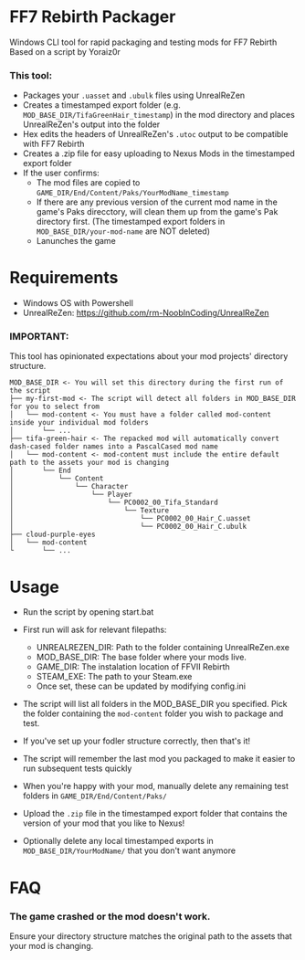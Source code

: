 # FF7 Rebirth Packager

Windows CLI tool for rapid packaging and testing mods for FF7 Rebirth Based on a
script by Yoraiz0r

### This tool:

- Packages your `.uasset` and `.ubulk` files using UnrealReZen
- Creates a timestamped export folder (e.g.
  `MOD_BASE_DIR/TifaGreenHair_timestamp`) in the mod directory and places
  UnrealReZen's output into the folder
- Hex edits the headers of UnrealReZen's `.utoc` output to be compatible with
  FF7 Rebirth
- Creates a .zip file for easy uploading to Nexus Mods in the timestamped export
  folder
- If the user confirms:
  - The mod files are copied to
    `GAME_DIR/End/Content/Paks/YourModName_timestamp`
  - If there are any previous version of the current mod name in the game's Paks
    direcctory, will clean them up from the game's Pak directory first. (The
    timestamped export folders in `MOD_BASE_DIR/your-mod-name` are NOT deleted)
  - Lanunches the game

# Requirements

- Windows OS with Powershell
- UnrealReZen: https://github.com/rm-NoobInCoding/UnrealReZen

### IMPORTANT:

This tool has opinionated expectations about your mod projects' directory
structure.

```
MOD_BASE_DIR <- You will set this directory during the first run of the script
├── my-first-mod <- The script will detect all folders in MOD_BASE_DIR for you to select from
│   └── mod-content <- You must have a folder called mod-content inside your individual mod folders
│       └── ...
├── tifa-green-hair <- The repacked mod will automatically convert dash-cased folder names into a PascalCased mod name
│   └── mod-content <- mod-content must include the entire default path to the assets your mod is changing
│       └── End
│           └── Content
│               └── Character
│                   └── Player
│                       └── PC0002_00_Tifa_Standard
│                           └── Texture
│                               └── PC0002_00_Hair_C.uasset
│                               └── PC0002_00_Hair_C.ubulk
├── cloud-purple-eyes
│   └── mod-content
└       └── ...
```

# Usage

- Run the script by opening start.bat

- First run will ask for relevant filepaths:

  - UNREALREZEN_DIR: Path to the folder containing UnrealReZen.exe
  - MOD_BASE_DIR: The base folder where your mods live.
  - GAME_DIR: The instalation location of FFVII Rebirth
  - STEAM_EXE: The path to your Steam.exe
  - Once set, these can be updated by modifying config.ini

- The script will list all folders in the MOD_BASE_DIR you specified. Pick the
  folder containing the `mod-content` folder you wish to package and test.
- If you've set up your fodler structure correctly, then that's it!
- The script will remember the last mod you packaged to make it easier to run
  subsequent tests quickly

- When you're happy with your mod, manually delete any remaining test folders in
  `GAME_DIR/End/Content/Paks/`
- Upload the `.zip` file in the timestamped export folder that contains the
  version of your mod that you like to Nexus!
- Optionally delete any local timestamped exports in `MOD_BASE_DIR/YourModName/`
  that you don't want anymore

# FAQ

### The game crashed or the mod doesn't work.

Ensure your directory structure matches the original path to the assets that
your mod is changing.
